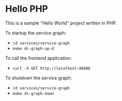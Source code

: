 # Hello PHP

This is a sample "Hello World" project written in PHP.

To startup the service graph:

  - `cd services/service-graph`
  - `make dc-graph-up-d`

To call the frontend application:

 - `curl -X GET http://localhost:48080`

To shutdown the service graph:

  - `cd services/service-graph`
  - `make dc-graph-down`
